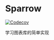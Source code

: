 # Sparrow

[![Codecov](https://codecov.io/gh/leleyay/sparrow/graph/badge.svg)](https://codecov.io/gh/leleyay/sparrow)

学习图表库的简单实现
